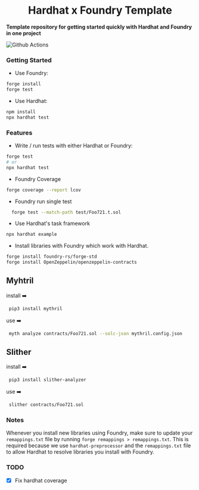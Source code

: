 # <h1 align="center"> Hardhat x Foundry Template </h1>

**Template repository for getting started quickly with Hardhat and Foundry in one project**

![Github Actions](https://github.com/devanonon/hardhat-foundry-template/workflows/test/badge.svg)

### Getting Started

- Use Foundry:

```bash
forge install
forge test
```

- Use Hardhat:

```bash
npm install
npx hardhat test
```

### Features

- Write / run tests with either Hardhat or Foundry:

```bash
forge test
# or
npx hardhat test
```

- Foundry Coverage

```bash
forge coverage --report lcov
```

- Foundry run single test

```bash
  forge test --match-path test/Foo721.t.sol
```

- Use Hardhat's task framework

```bash
npx hardhat example
```

- Install libraries with Foundry which work with Hardhat.

```bash
forge install foundry-rs/forge-std
forge install OpenZeppelin/openzeppelin-contracts
```

## Myhtril

install ➡️

```bash
 pip3 install mythril
```

use ➡️

```bash
 myth analyze contracts/Foo721.sol --solc-json mythril.config.json
```

## Slither

install ➡️

```bash
 pip3 install slither-analyzer
```

use ➡️

```bash
 slither contracts/Foo721.sol
```

### Notes

Whenever you install new libraries using Foundry, make sure to update your `remappings.txt` file by running `forge remappings > remappings.txt`. This is required because we use `hardhat-preprocessor` and the `remappings.txt` file to allow Hardhat to resolve libraries you install with Foundry.

### TODO

- [x] Fix hardhat coverage
